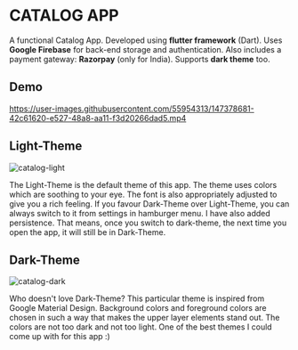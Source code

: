 # CATALOG APP

A functional Catalog App. Developed using **flutter framework** (Dart). Uses **Google Firebase** for back-end storage and authentication. Also includes a payment gateway: **Razorpay** (only for India). Supports **dark theme** too.

## Demo

https://user-images.githubusercontent.com/55954313/147378681-42c61620-e527-48a8-aa11-f3d20266dad5.mp4

## Light-Theme

![catalog-light](https://user-images.githubusercontent.com/55954313/147365683-5487eecf-f7d5-4848-b37a-afad14eddff3.jpg)

The Light-Theme is the default theme of this app. The theme uses colors which are soothing to your eye. The font is also appropriately adjusted to give you a rich feeling. If you favour Dark-Theme over Light-Theme, you can always switch to it from settings in hamburger menu. I have also added persistence. That means, once you switch to dark-theme, the next time you open the app, it will still be in Dark-Theme. 

## Dark-Theme

![catalog-dark](https://user-images.githubusercontent.com/55954313/147365695-dfb2e738-8f53-4697-a8a9-b6b4825116d5.jpeg)

Who doesn't love Dark-Theme? This particular theme is inspired from Google Material Design. Background colors and foreground colors are chosen in such a way that makes the upper layer elements stand out. The colors are not too dark and not too light. One of the best themes I could come up with for this app :)



